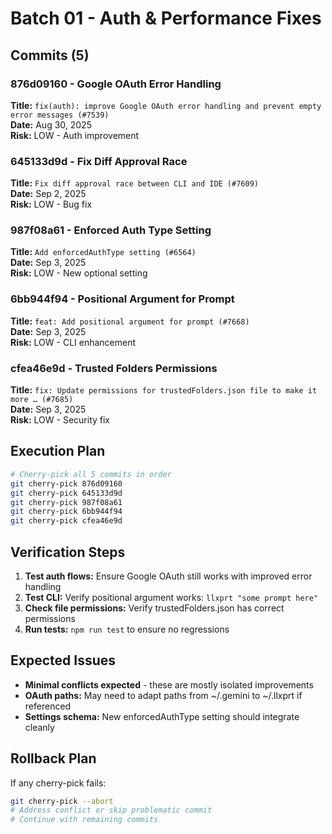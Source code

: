 # Batch 01 - Auth & Performance Fixes

## Commits (5)

### 876d09160 - Google OAuth Error Handling  
**Title:** `fix(auth): improve Google OAuth error handling and prevent empty error messages (#7539)`  
**Date:** Aug 30, 2025  
**Risk:** LOW - Auth improvement  

### 645133d9d - Fix Diff Approval Race  
**Title:** `Fix diff approval race between CLI and IDE (#7609)`  
**Date:** Sep 2, 2025  
**Risk:** LOW - Bug fix  

### 987f08a61 - Enforced Auth Type Setting
**Title:** `Add enforcedAuthType setting (#6564)`  
**Date:** Sep 3, 2025  
**Risk:** LOW - New optional setting  

### 6bb944f94 - Positional Argument for Prompt  
**Title:** `feat: Add positional argument for prompt (#7668)`  
**Date:** Sep 3, 2025  
**Risk:** LOW - CLI enhancement  

### cfea46e9d - Trusted Folders Permissions  
**Title:** `fix: Update permissions for trustedFolders.json file to make it more … (#7685)`  
**Date:** Sep 3, 2025  
**Risk:** LOW - Security fix  

## Execution Plan

```bash
# Cherry-pick all 5 commits in order
git cherry-pick 876d09160
git cherry-pick 645133d9d  
git cherry-pick 987f08a61
git cherry-pick 6bb944f94
git cherry-pick cfea46e9d
```

## Verification Steps

1. **Test auth flows:** Ensure Google OAuth still works with improved error handling
2. **Test CLI:** Verify positional argument works: `llxprt "some prompt here"`
3. **Check file permissions:** Verify trustedFolders.json has correct permissions  
4. **Run tests:** `npm run test` to ensure no regressions

## Expected Issues

- **Minimal conflicts expected** - these are mostly isolated improvements
- **OAuth paths:** May need to adapt paths from ~/.gemini to ~/.llxprt if referenced
- **Settings schema:** New enforcedAuthType setting should integrate cleanly

## Rollback Plan

If any cherry-pick fails:
```bash
git cherry-pick --abort
# Address conflict or skip problematic commit
# Continue with remaining commits
```